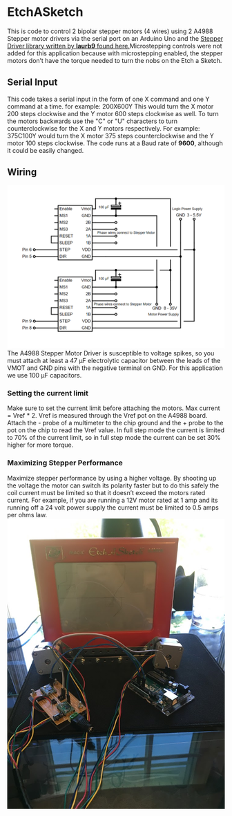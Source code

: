 # EtchASketch
This is code to control 2 bipolar stepper motors (4 wires) using 2 A4988 Stepper motor drivers via the serial port on an Arduino Uno and the [Stepper Driver library written by **laurb9** found here.](https://github.com/laurb9/StepperDriver)Microstepping controls were not added for this application because with microstepping enabled, the stepper motors don’t have the torque needed to turn the nobs on the Etch a Sketch. 

## Serial Input
This code takes a serial input in the form of one X command and one Y command at a time. for example: 200X600Y
This would turn the X motor 200 steps clockwise and the Y motor 600 steps clockwise as well. To turn the motors backwards use the "C" or "U" characters to turn counterclockwise for the X and Y motors respectively. For example: 375C100Y would turn the X motor 375 steps counterclockwise and the Y motor 100 steps clockwise. 
The code runs at a Baud rate of **9600**, although it could be easily changed. 
## Wiring 
![Dual A4988 wiring diagram](https://github.com/nikopoulospet/EtchASketch/blob/master/dual%20A4988%20stepper%20driver%20circuit.png)
The A4988 Stepper Motor Driver is susceptible to voltage spikes, so you must attach at least a 47 μF electrolytic capacitor between the leads of the VMOT and GND pins with the negative terminal on GND. For this application we use 100 μF capacitors. 
### Setting the current limit
Make sure to set the current limit before attaching the motors. Max current = Vref * 2. Vref is measured through the Vref pot on the A4988 board. Attach the - probe of a multimeter to the chip ground and the + probe to the pot on the chip to read the Vref value. In full step mode the current is limited to 70% of the current limit, so in full step mode the current can be set 30% higher for more torque.
### Maximizing Stepper Performance
Maximize stepper performance by using a higher voltage. By shooting up the voltage the motor can switch its polarity faster but to do this safely the coil current must be limited so that it doesn’t exceed the motors rated current. For example, if you are running a 12V motor rated at 1 amp and its running off a 24 volt power supply the current must be limited to 0.5 amps per ohms law.
![Finished EtchASketch](https://github.com/nikopoulospet/EtchASketch/blob/master/IMG_9198.JPG)
